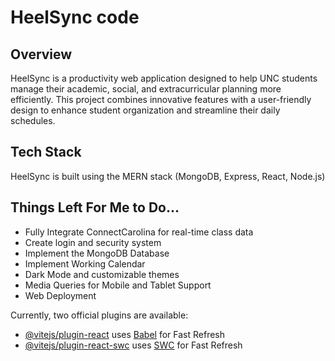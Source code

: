 # HeelSync code

## Overview

HeelSync is a productivity web application designed to help UNC students manage their academic, social, and extracurricular planning more efficiently. This project combines innovative features with a user-friendly design to enhance student organization and streamline their daily schedules.

## Tech Stack

HeelSync is built using the MERN stack (MongoDB, Express, React, Node.js)

## Things Left For Me to Do...

- Fully Integrate ConnectCarolina for real-time class data
- Create login and security system
- Implement the MongoDB Database
- Implement Working Calendar
- Dark Mode and customizable themes
- Media Queries for Mobile and Tablet Support
- Web Deployment

Currently, two official plugins are available:

- [@vitejs/plugin-react](https://github.com/vitejs/vite-plugin-react/blob/main/packages/plugin-react/README.md) uses [Babel](https://babeljs.io/) for Fast Refresh
- [@vitejs/plugin-react-swc](https://github.com/vitejs/vite-plugin-react-swc) uses [SWC](https://swc.rs/) for Fast Refresh
